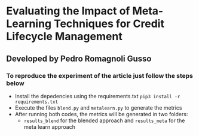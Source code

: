 # Evaluating the Impact of Meta-Learning Techniques for Credit Lifecycle Management

## Developed by Pedro Romagnoli Gusso

### To reproduce the experiment of the article just follow the steps below

- Install the depedencies using the requirements.txt ``pip3 install -r requirements.txt``
- Execute the files ``blend.py`` and ``metalearn.py`` to generate the metrics
- After running both codes, the metrics will be generated in two folders:
    - ``results_blend`` for the blended approach and ``results_meta`` for the meta learn approach